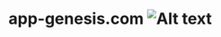 app-genesis.com
![Alt text](http://app-genesis.com/wp-content/uploads/2013/11/pebble.jpg "app-genesis")
=====

